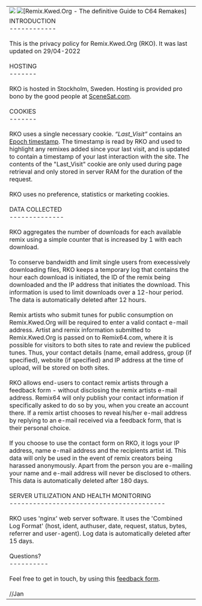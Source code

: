 |     |
| --- |
| ![](/assets/images/1x1.gif) ![[Remix.Kwed.Org - The definitive Guide to C64 Remakes]](/assets/images/logo.png) |
| INTRODUCTION<br>------------<br><br>This is the privacy policy for Remix.Kwed.Org (RKO). It was last updated on 29/04-2022<br><br>HOSTING<br>-------<br><br>RKO is hosted in Stockholm, Sweden. Hosting is provided pro bono by the good people at [SceneSat.com](https://scenesat.com/).<br><br>COOKIES<br>-------<br><br>RKO uses a single necessary cookie. _“Last\_Visit”_ contains an [Epoch timestamp](https://en.wikipedia.org/wiki/Unix_time). The timestamp is read by RKO and used to highlight any remixes added since your last visit, and is updated to contain a timestamp of your last interaction with the site. The contents of the "Last\_Visit" cookie are only used during page retrieval and only stored in server RAM for the duration of the request.<br><br>RKO uses no preference, statistics or marketing cookies.<br><br>DATA COLLECTED<br>--------------<br><br>RKO aggregates the number of downloads for each available remix using a simple counter that is increased by 1 with each download.<br><br>To conserve bandwidth and limit single users from execessively downloading files, RKO keeps a temporary log that contains the hour each download is initiated, the ID of the remix being downloaded and the IP address that initiates the download. This information is used to limit downloads over a 12-hour period. The data is automatically deleted after 12 hours.<br><br>Remix artists who submit tunes for public consumption on Remix.Kwed.Org will be required to enter a valid contact e-mail address. Artist and remix information submitted to Remix.Kwed.Org is passed on to Remix64.com, where it is possible for visitors to both sites to rate and review the publiced tunes. Thus, your contact details (name, email address, group (if specified), website (if specified) and IP address at the time of upload, will be stored on both sites.<br><br>RKO allows end-users to contact remix artists through a feedback form - without disclosing the remix artists e-mail address. Remix64 will only publish your contact information if specifically asked to do so by you, when you create an account there. If a remix artist chooses to reveal his/her e-mail address by replying to an e-mail received via a feedback form, that is their personal choice.<br><br>If you choose to use the contact form on RKO, it logs your IP address, name e-mail address and the recipients artist id. This data will only be used in the event of remix creators being harassed anonymously. Apart from the person you are e-mailing your name and e-mail address will never be disclosed to others. This data is automatically deleted after 180 days.<br><br>SERVER UTILIZATION AND HEALTH MONITORING<br>----------------------------------------<br><br>RKO uses 'nginx' web server software. It uses the 'Combined Log Format' (host, ident, authuser, date, request, status, bytes, referrer and user-agent). Log data is automatically deleted after 15 days.<br><br>Questions?<br>----------<br><br>Feel free to get in touch, by using this [feedback form](javascript:ArrangerMail('358');).<br><br>//Jan |